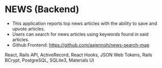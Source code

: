# NEWS (Backend)

* This application reports top news articles with the ability to save and upvote articles.
* Users can search for news articles using keywords found in said articles.
* Github Frontend: https://github.com/aajennoh/news-search-map


React, Rails API, ActiveRecord, React Hooks, JSON Web Tokens, Rails BCrypt, PostgreSQL, SQLite3, Materials UI
